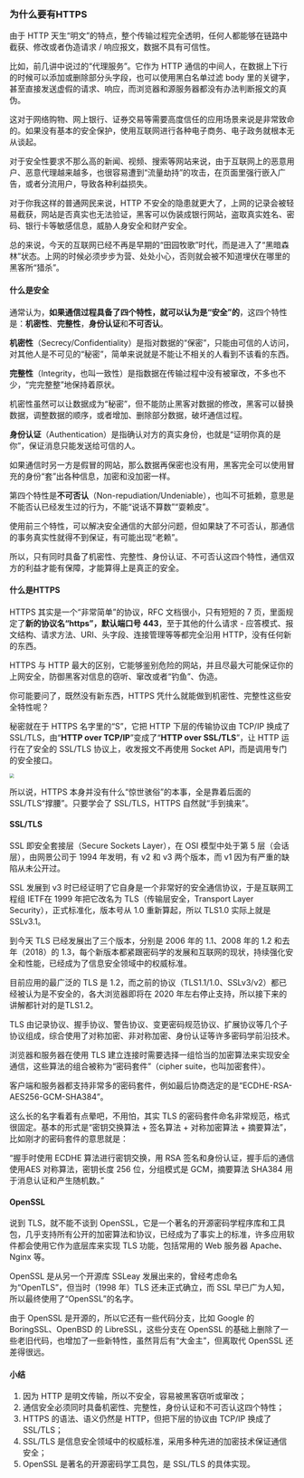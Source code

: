 ### 为什么要有HTTPS

由于 HTTP 天生“明文”的特点，整个传输过程完全透明，任何人都能够在链路中截获、修改或者伪造请求 / 响应报文，数据不具有可信性。

比如，前几讲中说过的“代理服务”。它作为 HTTP 通信的中间人，在数据上下行的时候可以添加或删除部分头字段，也可以使用黑白名单过滤 body 里的关键字，甚至直接发送虚假的请求、响应，而浏览器和源服务器都没有办法判断报文的真伪。

这对于网络购物、网上银行、证券交易等需要高度信任的应用场景来说是非常致命的。如果没有基本的安全保护，使用互联网进行各种电子商务、电子政务就根本无从谈起。

对于安全性要求不那么高的新闻、视频、搜索等网站来说，由于互联网上的恶意用户、恶意代理越来越多，也很容易遭到“流量劫持”的攻击，在页面里强行嵌入广告，或者分流用户，导致各种利益损失。

对于你我这样的普通网民来说，HTTP 不安全的隐患就更大了，上网的记录会被轻易截获，网站是否真实也无法验证，黑客可以伪装成银行网站，盗取真实姓名、密码、银行卡等敏感信息，威胁人身安全和财产安全。

总的来说，今天的互联网已经不再是早期的“田园牧歌”时代，而是进入了“黑暗森林”状态。上网的时候必须步步为营、处处小心，否则就会被不知道埋伏在哪里的黑客所“猎杀”。

#### 什么是安全

通常认为，**如果通信过程具备了四个特性，就可以认为是“安全”的**，这四个特性是：**机密性**、**完整性**，**身份认证**和**不可否认**。

**机密性**（Secrecy/Confidentiality）是指对数据的“保密”，只能由可信的人访问，对其他人是不可见的“秘密”，简单来说就是不能让不相关的人看到不该看的东西。

**完整性**（Integrity，也叫一致性）是指数据在传输过程中没有被窜改，不多也不少，“完完整整”地保持着原状。

机密性虽然可以让数据成为“秘密”，但不能防止黑客对数据的修改，黑客可以替换数据，调整数据的顺序，或者增加、删除部分数据，破坏通信过程。

**身份认证**（Authentication）是指确认对方的真实身份，也就是“证明你真的是你”，保证消息只能发送给可信的人。

如果通信时另一方是假冒的网站，那么数据再保密也没有用，黑客完全可以使用冒充的身份“套”出各种信息，加密和没加密一样。

第四个特性是**不可否认**（Non-repudiation/Undeniable），也叫不可抵赖，意思是不能否认已经发生过的行为，不能“说话不算数”“耍赖皮”。

使用前三个特性，可以解决安全通信的大部分问题，但如果缺了不可否认，那通信的事务真实性就得不到保证，有可能出现“老赖”。

所以，只有同时具备了机密性、完整性、身份认证、不可否认这四个特性，通信双方的利益才能有保障，才能算得上是真正的安全。

#### 什么是HTTPS

HTTPS 其实是一个“非常简单”的协议，RFC 文档很小，只有短短的 7 页，里面规定了**新的协议名“https”，默认端口号 443**，至于其他的什么请求 - 应答模式、报文结构、请求方法、URI、头字段、连接管理等等都完全沿用 HTTP，没有任何新的东西。

 HTTPS 与 HTTP 最大的区别，它能够鉴别危险的网站，并且尽最大可能保证你的上网安全，防御黑客对信息的窃听、窜改或者“钓鱼”、伪造。

你可能要问了，既然没有新东西，HTTPS 凭什么就能做到机密性、完整性这些安全特性呢？

秘密就在于 HTTPS 名字里的“S”，它把 HTTP 下层的传输协议由 TCP/IP 换成了SSL/TLS，由“**HTTP over TCP/IP**”变成了“**HTTP over SSL/TLS**”，让 HTTP 运行在了安全的 SSL/TLS 协议上，收发报文不再使用 Socket API，而是调用专门的安全接口。

<img src="img/https.jpg" style="zoom: 50%">

所以说，HTTPS 本身并没有什么“惊世骇俗”的本事，全是靠着后面的 SSL/TLS“撑腰”。只要学会了 SSL/TLS，HTTPS 自然就“手到擒来”。

#### SSL/TLS

SSL 即安全套接层（Secure Sockets Layer），在 OSI 模型中处于第 5 层（会话层），由网景公司于 1994 年发明，有 v2 和 v3 两个版本，而 v1 因为有严重的缺陷从未公开过。

SSL 发展到 v3 时已经证明了它自身是一个非常好的安全通信协议，于是互联网工程组 IETF在 1999 年把它改名为 TLS（传输层安全，Transport Layer Security），正式标准化，版本号从 1.0 重新算起，所以 TLS1.0 实际上就是 SSLv3.1。

到今天 TLS 已经发展出了三个版本，分别是 2006 年的 1.1、2008 年的 1.2 和去年（2018）的 1.3，每个新版本都紧跟密码学的发展和互联网的现状，持续强化安全和性能，已经成为了信息安全领域中的权威标准。

目前应用的最广泛的 TLS 是 1.2，而之前的协议（TLS1.1/1.0、SSLv3/v2）都已经被认为是不安全的，各大浏览器即将在 2020 年左右停止支持，所以接下来的讲解都针对的是TLS1.2。

TLS 由记录协议、握手协议、警告协议、变更密码规范协议、扩展协议等几个子协议组成，综合使用了对称加密、非对称加密、身份认证等许多密码学前沿技术。

浏览器和服务器在使用 TLS 建立连接时需要选择一组恰当的加密算法来实现安全通信，这些算法的组合被称为“密码套件”（cipher suite，也叫加密套件）。

客户端和服务器都支持非常多的密码套件，例如最后协商选定的是“ECDHE-RSA-AES256-GCM-SHA384”。

这么长的名字看着有点晕吧，不用怕，其实 TLS 的密码套件命名非常规范，格式很固定。基本的形式是“密钥交换算法 + 签名算法 + 对称加密算法 + 摘要算法”，比如刚才的密码套件的意思就是：

“握手时使用 ECDHE 算法进行密钥交换，用 RSA 签名和身份认证，握手后的通信使用AES 对称算法，密钥长度 256 位，分组模式是 GCM，摘要算法 SHA384 用于消息认证和产生随机数。”

#### OpenSSL

说到 TLS，就不能不谈到 OpenSSL，它是一个著名的开源密码学程序库和工具包，几乎支持所有公开的加密算法和协议，已经成为了事实上的标准，许多应用软件都会使用它作为底层库来实现 TLS 功能，包括常用的 Web 服务器 Apache、Nginx 等。

OpenSSL 是从另一个开源库 SSLeay 发展出来的，曾经考虑命名为“OpenTLS”，但当时（1998 年）TLS 还未正式确立，而 SSL 早已广为人知，所以最终使用了“OpenSSL”的名字。

由于 OpenSSL 是开源的，所以它还有一些代码分支，比如 Google 的 BoringSSL、OpenBSD 的 LibreSSL，这些分支在 OpenSSL 的基础上删除了一些老旧代码，也增加了一些新特性，虽然背后有“大金主”，但离取代 OpenSSL 还差得很远。

#### 小结

1. 因为 HTTP 是明文传输，所以不安全，容易被黑客窃听或窜改；
2. 通信安全必须同时具备机密性、完整性，身份认证和不可否认这四个特性；
3.  HTTPS 的语法、语义仍然是 HTTP，但把下层的协议由 TCP/IP 换成了 SSL/TLS；
4. SSL/TLS 是信息安全领域中的权威标准，采用多种先进的加密技术保证通信安全；
5. OpenSSL 是著名的开源密码学工具包，是 SSL/TLS 的具体实现。